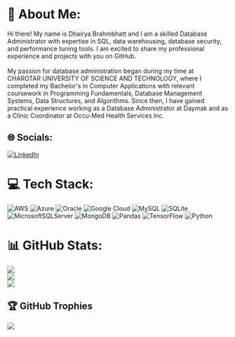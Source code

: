 # 💫 About Me:
Hi there! My name is Dhairya Brahmbhatt and I am a skilled Database Administrator with expertise in SQL, data warehousing, database security, and performance tuning tools. I am excited to share my professional experience and projects with you on GitHub.<br><br>My passion for database administration began during my time at CHAROTAR UNIVERSITY OF SCIENCE AND TECHNOLOGY, where I completed my Bachelor's in Computer Applications with relevant coursework in Programming Fundamentals, Database Management Systems, Data Structures, and Algorithms. Since then, I have gained practical experience working as a Database Administrator at Daymak and as a Clinic Coordinator at Occu-Med Health Services Inc.


## 🌐 Socials:
[![LinkedIn](https://img.shields.io/badge/LinkedIn-%230077B5.svg?logo=linkedin&logoColor=white)](https://linkedin.com/in/https://www.linkedin.com/in/dhairya-brahmbhatt-3949011b4) 

# 💻 Tech Stack:
![AWS](https://img.shields.io/badge/AWS-%23FF9900.svg?style=for-the-badge&logo=amazon-aws&logoColor=white) ![Azure](https://img.shields.io/badge/azure-%230072C6.svg?style=for-the-badge&logo=azure-devops&logoColor=white) ![Oracle](https://img.shields.io/badge/Oracle-F80000?style=for-the-badge&logo=oracle&logoColor=white) ![Google Cloud](https://img.shields.io/badge/Google%20Cloud-%234285F4.svg?style=for-the-badge&logo=google-cloud&logoColor=white) ![MySQL](https://img.shields.io/badge/mysql-%2300f.svg?style=for-the-badge&logo=mysql&logoColor=white) ![SQLite](https://img.shields.io/badge/sqlite-%2307405e.svg?style=for-the-badge&logo=sqlite&logoColor=white) ![MicrosoftSQLServer](https://img.shields.io/badge/Microsoft%20SQL%20Sever-CC2927?style=for-the-badge&logo=microsoft%20sql%20server&logoColor=white) ![MongoDB](https://img.shields.io/badge/MongoDB-%234ea94b.svg?style=for-the-badge&logo=mongodb&logoColor=white) ![Pandas](https://img.shields.io/badge/pandas-%23150458.svg?style=for-the-badge&logo=pandas&logoColor=white) ![TensorFlow](https://img.shields.io/badge/TensorFlow-%23FF6F00.svg?style=for-the-badge&logo=TensorFlow&logoColor=white) ![Python](https://img.shields.io/badge/python-3670A0?style=for-the-badge&logo=python&logoColor=ffdd54)
# 📊 GitHub Stats:
![](https://github-readme-stats.vercel.app/api?username=itsdhairya&theme=dark&hide_border=false&include_all_commits=false&count_private=false)<br/>
![](https://github-readme-streak-stats.herokuapp.com/?user=itsdhairya&theme=dark&hide_border=false)<br/>
![](https://github-readme-stats.vercel.app/api/top-langs/?username=itsdhairya&theme=dark&hide_border=false&include_all_commits=false&count_private=false&layout=compact)

## 🏆 GitHub Trophies
![](https://github-profile-trophy.vercel.app/?username=itsdhairya&theme=radical&no-frame=false&no-bg=true&margin-w=4)
